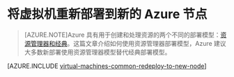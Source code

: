 <!-- ARM: tested -->

<properties 
	pageTitle="重新部署虚拟机 | Azure" 
	description="说明如何通过重新部署虚拟机来缓解 RDP 连接问题。" 
	services="virtual-machines" 
	documentationCenter="virtual-machines" 
	authors="dsk-2015" 
	manager="timlt"
	tags="azure-resource-manager,top-support-issue" 
/>
	

<tags
	ms.service="virtual-machines-windows"
	ms.date="04/13/2016"
	wacn.date="06/29/2016"/>


# 将虚拟机重新部署到新的 Azure 节点

>[AZURE.NOTE]Azure 具有用于创建和处理资源的两个不同的部署模型：[资源管理器和经典](documentation/articles/resource-manager-deployment-model)。这篇文章介绍如何使用资源管理器部署模型，Azure 建议大多数新部署使用资源管理器模型替代经典部署模型。

[AZURE.INCLUDE [virtual-machines-common-redeploy-to-new-node](../includes/virtual-machines-common-redeploy-to-new-node.md)]

<!---HONumber=Mooncake_0418_2016-->